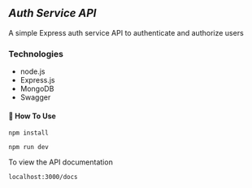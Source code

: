 ## _Auth Service API_

A simple Express auth service API to authenticate and authorize users

### Technologies

- node.js
- Express.js
- MongoDB
- Swagger

#### 🔨 How To Use

```
npm install
```

```
npm run dev
```

To view the API documentation

```
localhost:3000/docs
```
